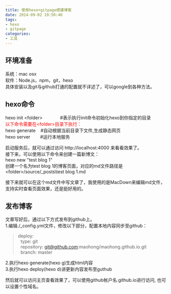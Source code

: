 ```yaml
---
title: 使用hexo+gitpage搭建博客
date: 2014-09-02 19:50:40
tags: 
- hexo
- gitpage
categories: 
- 工具
---
```


环境准备
--
系统：mac osx  
软件：Node.js，npm，git，hexo  
具体安装以及git与github打通的配置就不详述了，可以google到各种方法。  

hexo命令
--
hexo init &lt;folder&gt;  &nbsp;&nbsp;&nbsp;&nbsp;&nbsp;&nbsp;&nbsp;&nbsp;&nbsp;&nbsp;&nbsp;&nbsp; #表示执行init命令初始化hexo到你指定的目录  
<font color="red">以下命令需要在&lt;folder&gt;目录下执行：</font>  
hexo generate  &nbsp;&nbsp;&nbsp;#自动根据当前目录下文件,生成静态网页  
hexo server &nbsp;&nbsp;&nbsp;&nbsp;&nbsp;&nbsp;&nbsp;#运行本地服务  
  
启动服务后，就可以通过访问 http://localhost:4000 来看看效果了。  
接下来，可以使用以下命令来创建一篇新博文：  
hexo new "test blog 1"  
创建一个名为test blog 1的博客页面，对应的md文件路径是&lt;folder&gt;/source/_posts\test blog 1.md  
  
接下来就可以在这个md文件中写文章了，我使用的是MacDown来编辑md文件，支持实时查看页面效果，还是挺好用的。

发布博客
--
文章写好后，通过以下方式发布到github上。  
1.编辑./_config.yml文件，修改以下部分，配置本地内容同步至github：  

>  deploy:  
>  &nbsp;&nbsp;type: git  
>  &nbsp;&nbsp;repository: git@github.com:maohong/maohong.github.io.git  
>  &nbsp;&nbsp;branch: master  

2.执行hexo generate(hexo g)生成html内容  
3.执行hexo deploy(hexo d)讲更新内容发布至guthub  
  
然后就可以访问主页查看效果了，可以使用github帐户名.github.io进行访问, 也可以设置个性域名。
